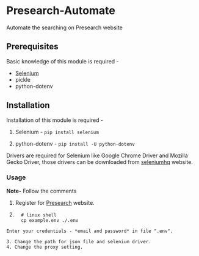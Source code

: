 # Presearch-Automate
Automate the searching on Presearch website

## Prerequisites

Basic knowledge of this module is required - 
* [Selenium](https://selenium-python.readthedocs.io/)
* pickle
* python-dotenv

## Installation

Installation of this module is required - 

1. Selenium - 
`pip install selenium`

2. python-dotenv -
`pip install -U python-dotenv`

Drivers are required for Selenium like Google Chrome Driver and Mozilla Gecko Driver, those drivers can be downloaded from [seleniumhq](https://www.seleniumhq.org/download/) website.

### Usage
**Note-** Follow the comments

1. Register for [Presearch](https://www.presearch.org/login) website.
2. ``````
     # linux shell
     cp example.env ./.env
``````
Enter your credentials - *email and password* in file ".env".

3. Change the path for json file and selenium driver.
4. Change the proxy setting.

